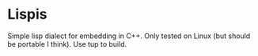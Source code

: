 # Lispis
Simple lisp dialect for embedding in C++.
Only tested on Linux (but should be portable I think).
Use tup to build.
